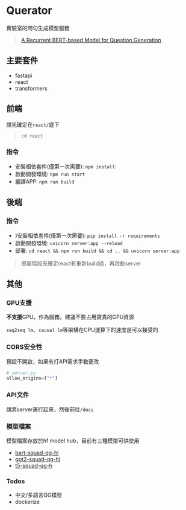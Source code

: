 # Querator
實驗室的問句生成模型服務
> [A Recurrent BERT-based Model for Question Generation](https://www.aclweb.org/anthology/D19-5821.pdf)

## 主要套件
- fastapi
- react
- transformers

## 前端
請先確定在`react/`底下
> `cd react`
### 指令
- 安裝相依套件(僅第一次需要): `npm install`: 
- 啟動開發環境: `npm run start`
- 編譯APP: `npm run build`

## 後端
### 指令
- )安裝相依套件(僅第一次需要): `pip install -r requirements`
- 啟動開發環境: `uvicorn server:app --reload`
- 部署: `cd react && npm run build && cd .. && uvicorn server:app`
> 部屬階段先確定react有重新build過，再啟動server

## 其他
### GPU支援
**不支援**GPU。作為服務，建議不要占用寶貴的GPU資源

`seq2seq lm`、`causal lm`等架構在CPU運算下的速度是可以接受的

### CORS安全性
預設不開啟，如果有打API需求手動更改
```python
# server.py
allow_origins=["*"]
```
### API文件
請將server運行起來，然後前往`/docs`

### 模型檔案
模型檔案存放於hf model hub，目前有三種模型可供使用
- [bart-squad-qg-hl](https://huggingface.co/p208p2002/bart-squad-qg-hl)
- [gpt2-squad-qg-hl](https://huggingface.co/p208p2002/gpt2-squad-qg-hl)
- [t5-squad-qg-h](https://huggingface.co/p208p2002/t5-squad-qg-hl)

### Todos
- 中文/多語言QG模型
- dockerize